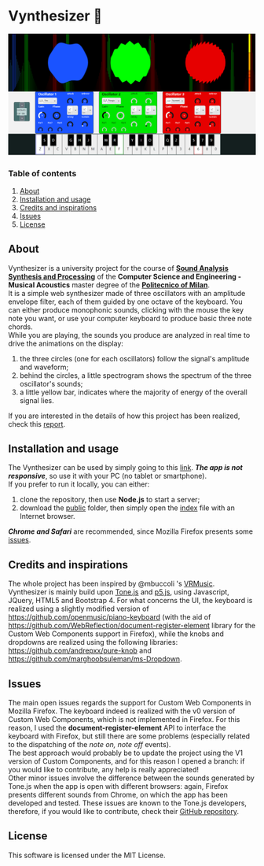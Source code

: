 # Vynthesizer :musical_keyboard:
![Vynthesizer](vynthesizer.png)
### Table of contents

1. [About](#about)
2. [Installation and usage](#installation-and-usage)
3. [Credits and inspirations](#credits-and-inspirations)
4. [Issues](#issues)
5. [License](#license)

## About
Vynthesizer is a university project for the course of **[Sound Analysis Synthesis and Processing](https://sites.google.com/site/sasppolimi/)** of the **Computer Science and Engineering - Musical Acoustics** master degree of the **[Politecnico of Milan](https://www.polimi.it/)**.  
It is a simple web synthesizer made of three oscillators with an amplitude envelope filter, each of them guided by one octave of the keyboard. You can either produce monophonic sounds, clicking with the mouse the key note you want, or use your computer keyboard to produce basic three note chords.  
While you are playing, the sounds you produce are analyzed in real time to drive the animations on the display:
  1. the three circles (one for each oscillators) follow the signal's amplitude and waveform;
  2. behind the circles, a little spectrogram shows the spectrum of the three oscillator's sounds;
  3. a little yellow bar, indicates where the majority of energy of the overall signal lies.
  
If you are interested in the details of how this project has been realized, check this [report](report.pdf).

## Installation and usage
The Vynthesizer can be used by simply going to this [link](https://vynthesizer.herokuapp.com/). **_The app is not responsive_**, so use it with your PC (no tablet or smartphone).  
If you prefer to run it locally, you can either:
  1. clone the repository, then use **Node.js** to start a server;
  2. download the [public](/public) folder, then simply open the [index](/public/index.html) file with an Internet browser.

**_Chrome and Safari_** are recommended, since Mozilla Firefox presents some [issues](#issues).

## Credits and inspirations
The whole project has been inspired by @mbuccoli 's [VRMusic](https://github.com/mbuccoli/VRmusic).  
Vynthesizer is mainly build upon [Tone.js](https://tonejs.github.io/) and [p5.js](https://github.com/processing/p5.js), using Javascript, JQuery, HTML5 and Bootstrap 4.
For what concerns the UI, the keyboard is realized using a slightly modified version of https://github.com/openmusic/piano-keyboard (with the aid of https://github.com/WebReflection/document-register-element library for the Custom Web Components support in Firefox), while the knobs and dropdowns are realized using the following libraries: https://github.com/andrepxx/pure-knob and https://github.com/marghoobsuleman/ms-Dropdown.

## Issues
The main open issues regards the support for Custom Web Components in Mozilla Firefox. The keyboard indeed is realized with the v0 version of Custom Web Components, which is not implemented in Firefox. For this reason, I used the **document-register-element** API to interface the keyboard with Firefox, but still there are some problems (especially related to the dispatching of the *note on, note off* events).  
The best approach would probably be to update the project using the V1 version of Custom Components, and for this reason I opened a branch: if you would like to contribute, any help is really appreciated!  
Other minor issues involve the difference between the sounds generated by Tone.js when the app is open with different browsers: again, Firefox presents different sounds from Chrome, on which the app has been developed and tested. These issues are known to the Tone.js developers, therefore, if you would like to contribute, check their [GitHub repository](https://github.com/Tonejs/Tone.js).

## License
This software is licensed under the MIT License.


